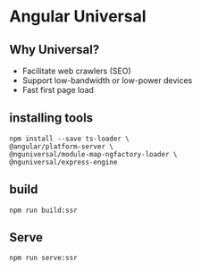 # Angular Universal

## Why Universal?

- Facilitate web crawlers (SEO)
- Support low-bandwidth or low-power devices
- Fast first page load


## installing tools

```
npm install --save ts-loader \
@angular/platform-server \
@nguniversal/module-map-ngfactory-loader \
@nguniversal/express-engine
```

## build

`npm run build:ssr`

## Serve

`npm run serve:ssr`
